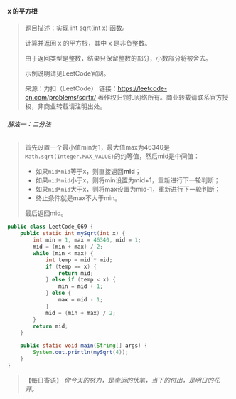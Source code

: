 #### x 的平方根

> 题目描述：实现 int sqrt(int x) 函数。
>
> 计算并返回 x 的平方根，其中 x 是非负整数。
>
> 由于返回类型是整数，结果只保留整数的部分，小数部分将被舍去。
>
> 示例说明请见LeetCode官网。
>
> 来源：力扣（LeetCode）
> 链接：https://leetcode-cn.com/problems/sqrtx/
> 著作权归领扣网络所有。商业转载请联系官方授权，非商业转载请注明出处。

###### 解法一：二分法

> 首先设置一个最小值min为1，最大值max为46340是`Math.sqrt(Integer.MAX_VALUE)`的约等值，然后mid是中间值：
>
> - 如果`mid*mid`等于x，则直接返回**mid**；
> - 如果`mid*mid`小于x，则将min设置为mid+1，重新进行下一轮判断；
> - 如果`mid*mid`大于x，则将max设置为mid-1，重新进行下一轮判断；
> - 终止条件就是max不大于min。
>
> 最后返回mid。

```java
public class LeetCode_069 {
    public static int mySqrt(int x) {
        int min = 1, max = 46340, mid = 1;
        mid = (min + max) / 2;
        while (min < max) {
            int temp = mid * mid;
            if (temp == x) {
                return mid;
            } else if (temp < x) {
                min = mid + 1;
            } else {
                max = mid - 1;
            }
            mid = (min + max) / 2;
        }
        return mid;
    }

    public static void main(String[] args) {
        System.out.println(mySqrt(4));
    }
}
```

> 【每日寄语】 *你今天的努力，是幸运的伏笔，当下的付出，是明日的花开。* 

